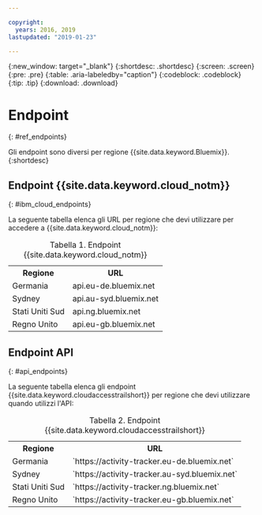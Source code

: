 ```yaml
---

copyright:
  years: 2016, 2019
lastupdated: "2019-01-23"

---
```


{:new_window: target="_blank"}
{:shortdesc: .shortdesc}
{:screen: .screen}
{:pre: .pre}
{:table: .aria-labeledby="caption"}
{:codeblock: .codeblock}
{:tip: .tip}
{:download: .download}



# Endpoint
{: #ref_endpoints}

Gli endpoint sono diversi per regione {{site.data.keyword.Bluemix}}.
{:shortdesc}

## Endpoint {{site.data.keyword.cloud_notm}}
{: #ibm_cloud_endpoints}

La seguente tabella elenca gli URL per regione che devi utilizzare per accedere a {{site.data.keyword.cloud_notm}}:
	
<table>
	<caption>Tabella 1. Endpoint {{site.data.keyword.cloud_notm}}</caption>
	<tr>
	  <th>Regione</th>
	  <th>URL</th>
	</tr>
	<tr>
	  <td>Germania</td>
	  <td>api.eu-de.bluemix.net</td>
	</tr>
	<tr>
	  <td>Sydney</td>
	  <td>api.au-syd.bluemix.net</td>
	</tr>
	<tr>
	  <td>Stati Uniti Sud</td>
	  <td>api.ng.bluemix.net</td>
	</tr>
	<tr>
	  <td>Regno Unito</td>
	  <td>api.eu-gb.bluemix.net</td>
	</tr>
</table>


## Endpoint API
{: #api_endpoints}

La seguente tabella elenca gli endpoint {{site.data.keyword.cloudaccesstrailshort}} per regione che devi utilizzare quando utilizzi l'API:
	
<table>
	<caption>Tabella 2. Endpoint {{site.data.keyword.cloudaccesstrailshort}}</caption>
	<tr>
	  <th>Regione</th>
	  <th>URL</th>
	</tr>
	<tr>
	  <td>Germania</td>
	  <td>`https://activity-tracker.eu-de.bluemix.net`</td>
	</tr>
	<tr>
	  <td>Sydney</td>
	  <td>`https://activity-tracker.au-syd.bluemix.net`</td>
	</tr>
	<tr>
	  <td>Stati Uniti Sud</td>
	  <td>`https://activity-tracker.ng.bluemix.net`</td>
	</tr>
	<tr>
	  <td>Regno Unito</td>
	  <td>`https://activity-tracker.eu-gb.bluemix.net`</td>
	</tr>
</table>


